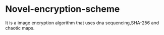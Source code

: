 # Novel-encryption-scheme
It is a image encryption algorithm that uses dna sequencing,SHA-256 and chaotic maps.
